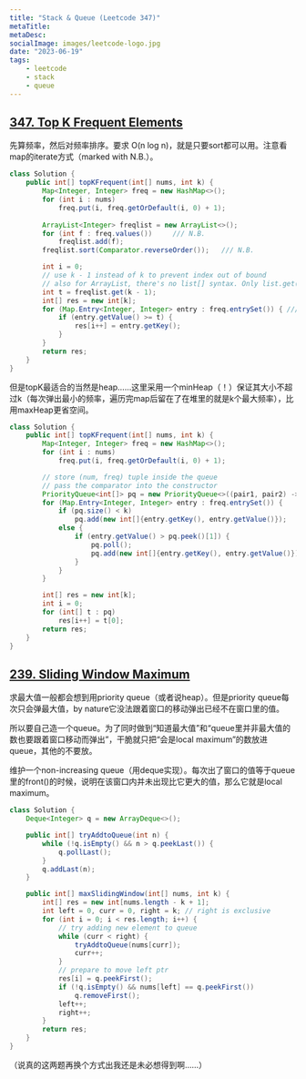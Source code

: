 ```yaml
---
title: "Stack & Queue (Leetcode 347)"
metaTitle:
metaDesc:
socialImage: images/leetcode-logo.jpg
date: "2023-06-19"
tags:
    - leetcode
    - stack
    - queue
---
```



## [347. Top K Frequent Elements](https://leetcode.com/problems/top-k-frequent-elements)
先算频率，然后对频率排序。要求 O(n log n)，就是只要sort都可以用。注意看map的iterate方式（marked with N.B.）。
```java
class Solution {
    public int[] topKFrequent(int[] nums, int k) {
        Map<Integer, Integer> freq = new HashMap<>();
        for (int i : nums) 
            freq.put(i, freq.getOrDefault(i, 0) + 1);
    
        ArrayList<Integer> freqlist = new ArrayList<>();
        for (int f : freq.values())     /// N.B.
            freqlist.add(f);
        freqlist.sort(Comparator.reverseOrder());   /// N.B.

        int i = 0;
        // use k - 1 instead of k to prevent index out of bound
        // also for ArrayList, there's no list[] syntax. Only list.get()
        int t = freqlist.get(k - 1);    
        int[] res = new int[k];
        for (Map.Entry<Integer, Integer> entry : freq.entrySet()) { /// N.B.
            if (entry.getValue() >= t) {
                res[i++] = entry.getKey();
            }
        }
        return res;
    }
}
```

但是topK最适合的当然是heap……这里采用一个minHeap（！）保证其大小不超过k（每次弹出最小的频率，遍历完map后留在了在堆里的就是k个最大频率），比用maxHeap更省空间。
```java
class Solution {
    public int[] topKFrequent(int[] nums, int k) {
        Map<Integer, Integer> freq = new HashMap<>();
        for (int i : nums) 
            freq.put(i, freq.getOrDefault(i, 0) + 1);

        // store (num, freq) tuple inside the queue
        // pass the comparator into the constructor
        PriorityQueue<int[]> pq = new PriorityQueue<>((pair1, pair2) -> pair1[1]-pair2[1]);
        for (Map.Entry<Integer, Integer> entry : freq.entrySet()) { 
            if (pq.size() < k)
                pq.add(new int[]{entry.getKey(), entry.getValue()});
            else {
                if (entry.getValue() > pq.peek()[1]) {
                    pq.poll();
                    pq.add(new int[]{entry.getKey(), entry.getValue()});
                }
            }
        }

        int[] res = new int[k];
        int i = 0;
        for (int[] t : pq) 
            res[i++] = t[0];
        return res;
    }
}
```


## [239. Sliding Window Maximum](https://leetcode.com/problems/sliding-window-maximum/)

求最大值一般都会想到用priority queue（或者说heap）。但是priority queue每次只会弹最大值，by nature它没法跟着窗口的移动弹出已经不在窗口里的值。

所以要自己造一个queue。为了同时做到“知道最大值”和“queue里并非最大值的数也要跟着窗口移动而弹出”，干脆就只把“会是local maximum”的数放进queue，其他的不要放。

维护一个non-increasing queue（用deque实现）。每次出了窗口的值等于queue里的front()的时候，说明在该窗口内并未出现比它更大的值，那么它就是local maximum。


```java
class Solution {
    Deque<Integer> q = new ArrayDeque<>();

    public int[] tryAddtoQueue(int n) {
        while (!q.isEmpty() && n > q.peekLast()) {
            q.pollLast();
        }
        q.addLast(n);
    }

    public int[] maxSlidingWindow(int[] nums, int k) {
        int[] res = new int[nums.length - k + 1];        
        int left = 0, curr = 0, right = k; // right is exclusive
        for (int i = 0; i < res.length; i++) {
            // try adding new element to queue
            while (curr < right) { 
                tryAddtoQueue(nums[curr]);
                curr++;
            }
            // prepare to move left ptr
            res[i] = q.peekFirst();
            if (!q.isEmpty() && nums[left] == q.peekFirst())
                q.removeFirst();
            left++;
            right++;
        }
        return res;
    }
}
```


（说真的这两题再换个方式出我还是未必想得到啊……）